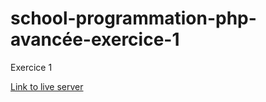 # school-programmation-php-avancée-exercice-1

Exercice 1

[Link to live server](https://saddektouati.site/schl/s2-prgrmtn-w-a/exercice-1)

